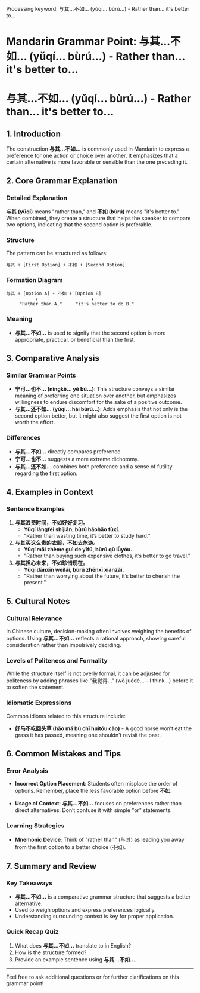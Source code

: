 Processing keyword: 与其...不如... (yǔqí... bùrú...) - Rather than... it's better to...
# Mandarin Grammar Point: 与其...不如... (yǔqí... bùrú...) - Rather than... it's better to...
# 与其...不如... (yǔqí... bùrú...) - Rather than... it's better to...
## 1. Introduction
The construction **与其...不如...** is commonly used in Mandarin to express a preference for one action or choice over another. It emphasizes that a certain alternative is more favorable or sensible than the one preceding it.
## 2. Core Grammar Explanation
### Detailed Explanation
**与其 (yǔqí)** means "rather than," and **不如 (bùrú)** means "it's better to." When combined, they create a structure that helps the speaker to compare two options, indicating that the second option is preferable. 
### Structure
The pattern can be structured as follows:
```
与其 + [First Option] + 不如 + [Second Option]
```
### Formation Diagram
```
与其 + [Option A] + 不如 + [Option B]
           ↓                    ↓
     "Rather than A,"     "it's better to do B."
```
### Meaning
- **与其...不如...** is used to signify that the second option is more appropriate, practical, or beneficial than the first.
## 3. Comparative Analysis
### Similar Grammar Points
- **宁可...也不... (nìngkě... yě bù...)**: This structure conveys a similar meaning of preferring one situation over another, but emphasizes willingness to endure discomfort for the sake of a positive outcome.
- **与其...还不如... (yǔqí... hái bùrú...)**: Adds emphasis that not only is the second option better, but it might also suggest the first option is not worth the effort.
### Differences
- **与其...不如...** directly compares preference.
- **宁可...也不...** suggests a more extreme dichotomy.
- **与其...还不如...** combines both preference and a sense of futility regarding the first option.
## 4. Examples in Context
### Sentence Examples
1. **与其浪费时间，不如好好复习。**
   - **Yǔqí làngfèi shíjiān, bùrú hǎohǎo fùxí.**
   - "Rather than wasting time, it’s better to study hard."
2. **与其买这么贵的衣服，不如去旅游。**
   - **Yǔqí mǎi zhème guì de yīfú, bùrú qù lǚyóu.**
   - "Rather than buying such expensive clothes, it’s better to go travel."
3. **与其担心未来，不如珍惜现在。**
   - **Yǔqí dānxīn wèilái, bùrú zhēnxī xiànzài.**
   - "Rather than worrying about the future, it’s better to cherish the present."
## 5. Cultural Notes
### Cultural Relevance
In Chinese culture, decision-making often involves weighing the benefits of options. Using **与其...不如...** reflects a rational approach, showing careful consideration rather than impulsively deciding.
### Levels of Politeness and Formality
While the structure itself is not overly formal, it can be adjusted for politeness by adding phrases like "我觉得..." (wǒ juédé... - I think...) before it to soften the statement.
### Idiomatic Expressions
Common idioms related to this structure include:
- **好马不吃回头草 (hǎo mǎ bù chī huítóu cǎo)** - A good horse won’t eat the grass it has passed, meaning one shouldn’t revisit the past.
## 6. Common Mistakes and Tips
### Error Analysis
- **Incorrect Option Placement**: Students often misplace the order of options. Remember, place the less favorable option before **不如**.
  
- **Usage of Context**: **与其...不如...** focuses on preferences rather than direct alternatives. Don’t confuse it with simple "or" statements.
### Learning Strategies
- **Mnemonic Device**: Think of "rather than" (与其) as leading you away from the first option to a better choice (不如). 
## 7. Summary and Review
### Key Takeaways
- **与其...不如...** is a comparative grammar structure that suggests a better alternative.
- Used to weigh options and express preferences logically.
- Understanding surrounding context is key for proper application.
### Quick Recap Quiz
1. What does **与其...不如...** translate to in English?
2. How is the structure formed?
3. Provide an example sentence using **与其...不如...**.
--- 
Feel free to ask additional questions or for further clarifications on this grammar point!
